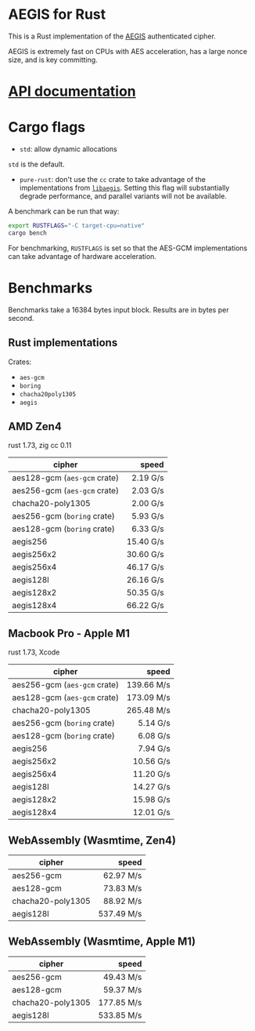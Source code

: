 # AEGIS for Rust

This is a Rust implementation of the
[AEGIS](https://datatracker.ietf.org/doc/draft-irtf-cfrg-aegis-aead/)
authenticated cipher.

AEGIS is extremely fast on CPUs with AES acceleration, has a large nonce size,
and is key committing.

# [API documentation](https://docs.rs/aegis)

# Cargo flags

- `std`: allow dynamic allocations

`std` is the default.

- `pure-rust`: don't use the `cc` crate to take advantage of the implementations from [`libaegis`](https://github.com/jedisct1/libaegis). Setting this flag will substantially degrade performance, and parallel variants will not be available.

A benchmark can be run that way:

```sh
export RUSTFLAGS="-C target-cpu=native"
cargo bench
```

For benchmarking, `RUSTFLAGS` is set so that the AES-GCM implementations can take advantage of hardware acceleration.

# Benchmarks

Benchmarks take a 16384 bytes input block. Results are in bytes per second.

## Rust implementations

Crates:

- `aes-gcm`
- `boring`
- `chacha20poly1305`
- `aegis`

## AMD Zen4

rust 1.73, zig cc 0.11

| cipher                       |     speed |
| ---------------------------- | --------: |
| aes128-gcm (`aes-gcm` crate) |  2.19 G/s |
| aes256-gcm (`aes-gcm` crate) |  2.03 G/s |
| chacha20-poly1305            |  2.00 G/s |
| aes256-gcm (`boring` crate)  |  5.93 G/s |
| aes128-gcm (`boring` crate)  |  6.33 G/s |
| aegis256                     | 15.40 G/s |
| aegis256x2                   | 30.60 G/s |
| aegis256x4                   | 46.17 G/s |
| aegis128l                    | 26.16 G/s |
| aegis128x2                   | 50.35 G/s |
| aegis128x4                   | 66.22 G/s |

## Macbook Pro - Apple M1

rust 1.73, Xcode

| cipher                       |      speed |
| ---------------------------- | ---------: |
| aes256-gcm (`aes-gcm` crate) | 139.66 M/s |
| aes128-gcm (`aes-gcm` crate) | 173.09 M/s |
| chacha20-poly1305            | 265.48 M/s |
| aes256-gcm (`boring` crate)  |   5.14 G/s |
| aes128-gcm (`boring` crate)  |   6.08 G/s |
| aegis256                     |   7.94 G/s |
| aegis256x2                   |  10.56 G/s |
| aegis256x4                   |  11.20 G/s |
| aegis128l                    |  14.27 G/s |
| aegis128x2                   |  15.98 G/s |
| aegis128x4                   |  12.01 G/s |

## WebAssembly (Wasmtime, Zen4)

| cipher            |      speed |
| ----------------- | ---------: |
| aes256-gcm        |  62.97 M/s |
| aes128-gcm        |  73.83 M/s |
| chacha20-poly1305 |  88.92 M/s |
| aegis128l         | 537.49 M/s |

## WebAssembly (Wasmtime, Apple M1)

| cipher            |      speed |
| ----------------- | ---------: |
| aes256-gcm        |  49.43 M/s |
| aes128-gcm        |  59.37 M/s |
| chacha20-poly1305 | 177.85 M/s |
| aegis128l         | 533.85 M/s |
